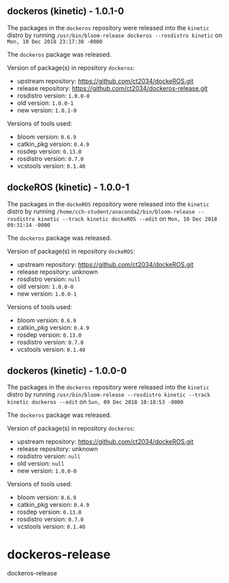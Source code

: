## dockeros (kinetic) - 1.0.1-0

The packages in the `dockeros` repository were released into the `kinetic` distro by running `/usr/bin/bloom-release dockeros --rosdistro kinetic` on `Mon, 10 Dec 2018 23:17:38 -0000`

The `dockeros` package was released.

Version of package(s) in repository `dockeros`:

- upstream repository: https://github.com/ct2034/dockeROS.git
- release repository: https://github.com/ct2034/dockeros-release.git
- rosdistro version: `1.0.0-0`
- old version: `1.0.0-1`
- new version: `1.0.1-0`

Versions of tools used:

- bloom version: `0.6.9`
- catkin_pkg version: `0.4.9`
- rosdep version: `0.13.0`
- rosdistro version: `0.7.0`
- vcstools version: `0.1.40`


## dockeROS (kinetic) - 1.0.0-1

The packages in the `dockeROS` repository were released into the `kinetic` distro by running `/home/cch-student/anaconda2/bin/bloom-release --rosdistro kinetic --track kinetic dockeROS --edit` on `Mon, 10 Dec 2018 09:31:14 -0000`

The `dockeros` package was released.

Version of package(s) in repository `dockeROS`:

- upstream repository: https://github.com/ct2034/dockeROS.git
- release repository: unknown
- rosdistro version: `null`
- old version: `1.0.0-0`
- new version: `1.0.0-1`

Versions of tools used:

- bloom version: `0.6.9`
- catkin_pkg version: `0.4.9`
- rosdep version: `0.13.0`
- rosdistro version: `0.7.0`
- vcstools version: `0.1.40`


## dockeros (kinetic) - 1.0.0-0

The packages in the `dockeros` repository were released into the `kinetic` distro by running `/usr/bin/bloom-release --rosdistro kinetic --track kinetic dockeros --edit` on `Sun, 09 Dec 2018 10:18:53 -0000`

The `dockeros` package was released.

Version of package(s) in repository `dockeros`:

- upstream repository: https://github.com/ct2034/dockeROS.git
- release repository: unknown
- rosdistro version: `null`
- old version: `null`
- new version: `1.0.0-0`

Versions of tools used:

- bloom version: `0.6.9`
- catkin_pkg version: `0.4.9`
- rosdep version: `0.13.0`
- rosdistro version: `0.7.0`
- vcstools version: `0.1.40`


# dockeros-release
dockeros-release
